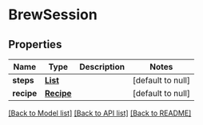 # BrewSession
## Properties

Name | Type | Description | Notes
------------ | ------------- | ------------- | -------------
**steps** | [**List**](RecipeStep.md) |  | [default to null]
**recipe** | [**Recipe**](Recipe.md) |  | [default to null]

[[Back to Model list]](../README.md#documentation-for-models) [[Back to API list]](../README.md#documentation-for-api-endpoints) [[Back to README]](../README.md)


